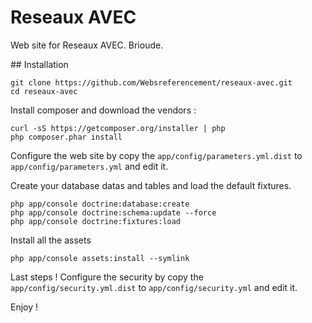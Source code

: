 Reseaux AVEC
============

Web site for Reseaux AVEC. Brioude.

## Installation

```
git clone https://github.com/Websreferencement/reseaux-avec.git
cd reseaux-avec
```

Install composer and download the vendors :

```
curl -sS https://getcomposer.org/installer | php
php composer.phar install
```

Configure the web site by copy the `app/config/parameters.yml.dist` to `app/config/parameters.yml` and edit it.

Create your database datas and tables and load the default fixtures.

```
php app/console doctrine:database:create
php app/console doctrine:schema:update --force
php app/console doctrine:fixtures:load
```

Install all the assets

```
php app/console assets:install --symlink
```

Last steps ! Configure the security by copy the `app/config/security.yml.dist` to `app/config/security.yml` and edit
it.

Enjoy !